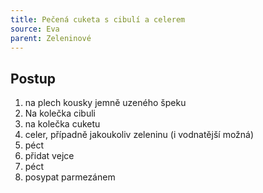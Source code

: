 ```yaml
---
title: Pečená cuketa s cibulí a celerem
source: Eva
parent: Zeleninové
---
```


## Postup
1. na plech kousky jemně uzeného špeku
2. Na kolečka cibuli
3. na kolečka cuketu
4. celer, případně jakoukoliv zeleninu (i vodnatější možná)
5. péct
6. přidat vejce
7. péct
8. posypat parmezánem